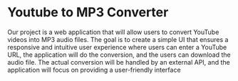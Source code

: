 # Youtube to MP3 Converter

Our project is a web application that will allow users to convert YouTube videos into MP3 audio files. The goal is to create a simple UI that ensures a responsive and intuitive user experience where users can enter a YouTube URL, the application will do the conversion, and the users can download the audio file. The actual conversion will be handled by an external API, and the application will focus on providing a user-friendly interface
